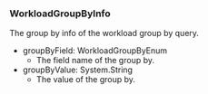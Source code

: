 ### WorkloadGroupByInfo
The group by info of the workload group by query.

- groupByField: WorkloadGroupByEnum
  - The field name of the group by.
- groupByValue: System.String
  - The value of the group by.

